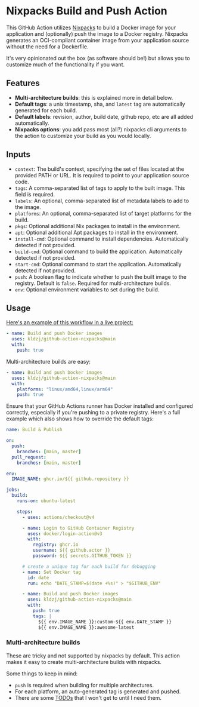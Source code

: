 # Nixpacks Build and Push Action

This GitHub Action utilizes [Nixpacks](https://nixpacks.com) to build a Docker image for your application and (optionally) push the image to a Docker registry. Nixpacks generates an OCI-compliant container image from your application source without the need for a Dockerfile.

It's very opinionated out the box (as software should be!) but allows you to customize much of the functionality if you want.

## Features

- **Multi-architecture builds**: this is explained more in detail below.
- **Default tags**: a unix timestamp, sha, and `latest` tag are automatically generated for each build.
- **Default labels**: revision, author, build date, github repo, etc are all added automatically.
- **Nixpacks options**: you add pass most (all?) nixpacks cli arguments to the action to customize your build as you would locally.

## Inputs

- `context`: The build's context, specifying the set of files located at the provided PATH or URL. It is required to point to your application source code.
- `tags`: A comma-separated list of tags to apply to the built image. This field is required.
- `labels`: An optional, comma-separated list of metadata labels to add to the image.
- `platforms`: An optional, comma-separated list of target platforms for the build.
- `pkgs`: Optional additional Nix packages to install in the environment.
- `apt`: Optional additional Apt packages to install in the environment.
- `install-cmd`: Optional command to install dependencies. Automatically detected if not provided.
- `build-cmd`: Optional command to build the application. Automatically detected if not provided.
- `start-cmd`: Optional command to start the application. Automatically detected if not provided.
- `push`: A boolean flag to indicate whether to push the built image to the registry. Default is `false`. Required for multi-architecture builds.
- `env`: Optional environment variables to set during the build.

## Usage

[Here's an example of this workflow in a live project:](https://github.com/iloveitaly/github-overlord/blob/master/.github/workflows/build_and_publish.yml)

```yaml
- name: Build and push Docker images
  uses: kldzj/github-action-nixpacks@main
  with:
    push: true
```

Multi-architecture builds are easy:

```yaml
- name: Build and push Docker images
  uses: kldzj/github-action-nixpacks@main
  with:
    platforms: "linux/amd64,linux/arm64"
    push: true
```

Ensure that your GitHub Actions runner has Docker installed and configured correctly, especially if you're pushing to a private registry. Here's a full example which also
shows how to override the default tags:

```yaml
name: Build & Publish

on:
  push:
    branches: [main, master]
  pull_request:
    branches: [main, master]

env:
  IMAGE_NAME: ghcr.io/${{ github.repository }}

jobs:
  build:
    runs-on: ubuntu-latest

    steps:
      - uses: actions/checkout@v4

      - name: Login to GitHub Container Registry
        uses: docker/login-action@v3
        with:
          registry: ghcr.io
          username: ${{ github.actor }}
          password: ${{ secrets.GITHUB_TOKEN }}

      # create a unique tag for each build for debugging
      - name: Set Docker tag
        id: date
        run: echo "DATE_STAMP=$(date +%s)" > "$GITHUB_ENV"

      - name: Build and push Docker images
        uses: kldzj/github-action-nixpacks@main
        with:
          push: true
          tags: |
            ${{ env.IMAGE_NAME }}:custom-${{ env.DATE_STAMP }}
            ${{ env.IMAGE_NAME }}:awesome-latest
```

### Multi-architecture builds

These are tricky and not supported by nixpacks by default. This action makes it easy to create multi-architecture builds with nixpacks.

<!-- TODO add blog post when complete -->

Some things to keep in mind:

- `push` is required when building for multiple architectures.
- For each platform, an auto-generated tag is generated and pushed.
- There are some [TODOs](/TODO) that I won't get to until I need them.
